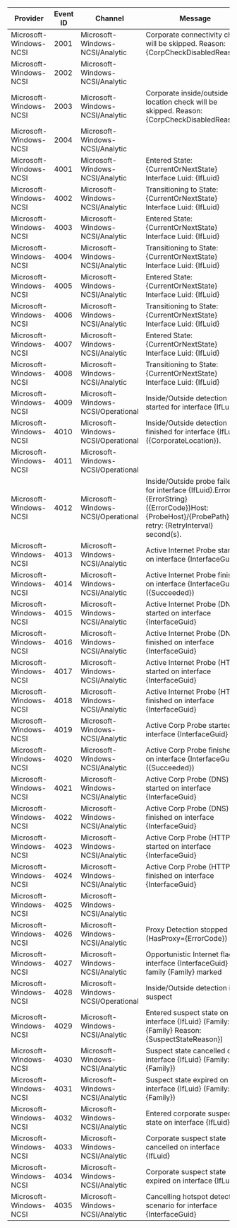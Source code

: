 Provider                |  Event ID  |  Channel                             |  Message
------------------------|------------|--------------------------------------|----------------------------------------------------------------------------------------------------------------------------------------------------------
Microsoft-Windows-NCSI  |  2001      |  Microsoft-Windows-NCSI/Analytic     |  Corporate connectivity check will be skipped. Reason: {CorpCheckDisabledReason}
Microsoft-Windows-NCSI  |  2002      |  Microsoft-Windows-NCSI/Analytic     |
Microsoft-Windows-NCSI  |  2003      |  Microsoft-Windows-NCSI/Analytic     |  Corporate inside/outside location check will be skipped. Reason: {CorpCheckDisabledReason}
Microsoft-Windows-NCSI  |  2004      |  Microsoft-Windows-NCSI/Analytic     |
Microsoft-Windows-NCSI  |  4001      |  Microsoft-Windows-NCSI/Analytic     |  Entered State: {CurrentOrNextState} Interface Luid: {IfLuid}
Microsoft-Windows-NCSI  |  4002      |  Microsoft-Windows-NCSI/Analytic     |  Transitioning to State: {CurrentOrNextState} Interface Luid: {IfLuid}
Microsoft-Windows-NCSI  |  4003      |  Microsoft-Windows-NCSI/Analytic     |  Entered State: {CurrentOrNextState} Interface Luid: {IfLuid}
Microsoft-Windows-NCSI  |  4004      |  Microsoft-Windows-NCSI/Analytic     |  Transitioning to State: {CurrentOrNextState} Interface Luid: {IfLuid}
Microsoft-Windows-NCSI  |  4005      |  Microsoft-Windows-NCSI/Analytic     |  Entered State: {CurrentOrNextState} Interface Luid: {IfLuid}
Microsoft-Windows-NCSI  |  4006      |  Microsoft-Windows-NCSI/Analytic     |  Transitioning to State: {CurrentOrNextState} Interface Luid: {IfLuid}
Microsoft-Windows-NCSI  |  4007      |  Microsoft-Windows-NCSI/Analytic     |  Entered State: {CurrentOrNextState} Interface Luid: {IfLuid}
Microsoft-Windows-NCSI  |  4008      |  Microsoft-Windows-NCSI/Analytic     |  Transitioning to State: {CurrentOrNextState} Interface Luid: {IfLuid}
Microsoft-Windows-NCSI  |  4009      |  Microsoft-Windows-NCSI/Operational  |  Inside/Outside detection started for interface {IfLuid}.
Microsoft-Windows-NCSI  |  4010      |  Microsoft-Windows-NCSI/Operational  |  Inside/Outside detection finished for interface {IfLuid} ({CorporateLocation}).
Microsoft-Windows-NCSI  |  4011      |  Microsoft-Windows-NCSI/Operational  |
Microsoft-Windows-NCSI  |  4012      |  Microsoft-Windows-NCSI/Operational  |  Inside/Outside probe failed for interface {IfLuid}.Error: {ErrorString} ({ErrorCode})Host: {ProbeHost}/{ProbePath}Next retry: {RetryInterval} second(s).
Microsoft-Windows-NCSI  |  4013      |  Microsoft-Windows-NCSI/Analytic     |  Active Internet Probe started on interface {InterfaceGuid}
Microsoft-Windows-NCSI  |  4014      |  Microsoft-Windows-NCSI/Analytic     |  Active Internet Probe finished on interface {InterfaceGuid} ({Succeeded})
Microsoft-Windows-NCSI  |  4015      |  Microsoft-Windows-NCSI/Analytic     |  Active Internet Probe (DNS) started on interface {InterfaceGuid}
Microsoft-Windows-NCSI  |  4016      |  Microsoft-Windows-NCSI/Analytic     |  Active Internet Probe (DNS) finished on interface {InterfaceGuid}
Microsoft-Windows-NCSI  |  4017      |  Microsoft-Windows-NCSI/Analytic     |  Active Internet Probe (HTTP) started on interface {InterfaceGuid}
Microsoft-Windows-NCSI  |  4018      |  Microsoft-Windows-NCSI/Analytic     |  Active Internet Probe (HTTP) finished on interface {InterfaceGuid}
Microsoft-Windows-NCSI  |  4019      |  Microsoft-Windows-NCSI/Analytic     |  Active Corp Probe started on interface {InterfaceGuid}
Microsoft-Windows-NCSI  |  4020      |  Microsoft-Windows-NCSI/Analytic     |  Active Corp Probe finished on interface {InterfaceGuid} ({Succeeded})
Microsoft-Windows-NCSI  |  4021      |  Microsoft-Windows-NCSI/Analytic     |  Active Corp Probe (DNS) started on interface {InterfaceGuid}
Microsoft-Windows-NCSI  |  4022      |  Microsoft-Windows-NCSI/Analytic     |  Active Corp Probe (DNS) finished on interface {InterfaceGuid}
Microsoft-Windows-NCSI  |  4023      |  Microsoft-Windows-NCSI/Analytic     |  Active Corp Probe (HTTP) started on interface {InterfaceGuid}
Microsoft-Windows-NCSI  |  4024      |  Microsoft-Windows-NCSI/Analytic     |  Active Corp Probe (HTTP) finished on interface {InterfaceGuid}
Microsoft-Windows-NCSI  |  4025      |  Microsoft-Windows-NCSI/Analytic     |
Microsoft-Windows-NCSI  |  4026      |  Microsoft-Windows-NCSI/Analytic     |  Proxy Detection stopped (HasProxy={ErrorCode})
Microsoft-Windows-NCSI  |  4027      |  Microsoft-Windows-NCSI/Analytic     |  Opportunistic Internet flag on interface {InterfaceGuid} for family {Family} marked
Microsoft-Windows-NCSI  |  4028      |  Microsoft-Windows-NCSI/Operational  |  Inside/Outside detection is suspect
Microsoft-Windows-NCSI  |  4029      |  Microsoft-Windows-NCSI/Analytic     |  Entered suspect state on interface {IfLuid} (Family: {Family} Reason: {SuspectStateReason})
Microsoft-Windows-NCSI  |  4030      |  Microsoft-Windows-NCSI/Analytic     |  Suspect state cancelled on interface {IfLuid} (Family: {Family})
Microsoft-Windows-NCSI  |  4031      |  Microsoft-Windows-NCSI/Analytic     |  Suspect state expired on interface {IfLuid} (Family: {Family})
Microsoft-Windows-NCSI  |  4032      |  Microsoft-Windows-NCSI/Analytic     |  Entered corporate suspect state on interface {IfLuid}
Microsoft-Windows-NCSI  |  4033      |  Microsoft-Windows-NCSI/Analytic     |  Corporate suspect state cancelled on interface {IfLuid}
Microsoft-Windows-NCSI  |  4034      |  Microsoft-Windows-NCSI/Analytic     |  Corporate suspect state expired on interface {IfLuid}
Microsoft-Windows-NCSI  |  4035      |  Microsoft-Windows-NCSI/Analytic     |  Cancelling hotspot detection scenario for interface {InterfaceGuid}